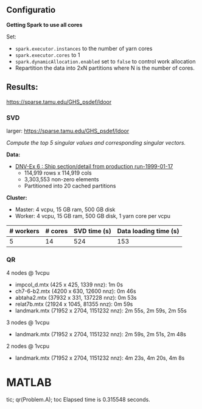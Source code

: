 ## Configuratio

**Getting Spark to use all cores**

Set:

- `spark.executor.instances` to the number of yarn cores
- `spark.executor.cores` to 1
- `spark.dynamicAllocation.enabled` set to `false` to control work allocation
- Repartition the data into 2xN partitions where N is the number of cores.


## Results:

https://sparse.tamu.edu/GHS_psdef/ldoor

### SVD

larger: https://sparse.tamu.edu/GHS_psdef/ldoor

*Compute the top 5 singular values and corresponding singular vectors.*

**Data:**
- [DNV-Ex 6 : Ship section/detail from production run-1999-01-17](https://sparse.tamu.edu/DNVS/shipsec8)
  - 114,919 rows x 114,919 cols
  - 3,303,553 non-zero elements
  - Partitioned into 20 cached partitions

**Cluster:**
- Master: 4 vcpu, 15 GB ram, 500 GB disk
- Worker: 4 vcpu, 15 GB ram, 500 GB disk, 1 yarn core per vcpu

| # workers | # cores 	| SVD time (s)	| Data loading time (s) |
|--- |---	|---	| ----    |
| 5   |  14 | 524 | 153 |






### QR
4 nodes @ 1vcpu
- impcol_d.mtx (425 x 425, 1339 nnz): 1m 0s
- ch7-6-b2.mtx (4200 x 630, 12600 nnz): 0m 46s
- abtaha2.mtx (37932 x 331, 137228 nnz): 0m 53s
- relat7b.mtx (21924 x 1045, 81355 nnz): 0m 59s
- landmark.mtx (71952 x 2704, 1151232 nnz): 2m 55s, 2m 59s, 2m 55s

3 nodes @ 1vcpu
- landmark.mtx (71952 x 2704, 1151232 nnz): 2m 59s, 2m 51s, 2m 48s

2 nodes @ 1vcpu
- landmark.mtx (71952 x 2704, 1151232 nnz): 4m 23s, 4m 20s, 4m 8s

# MATLAB
tic; qr(Problem.A); toc
Elapsed time is 0.315548 seconds.
